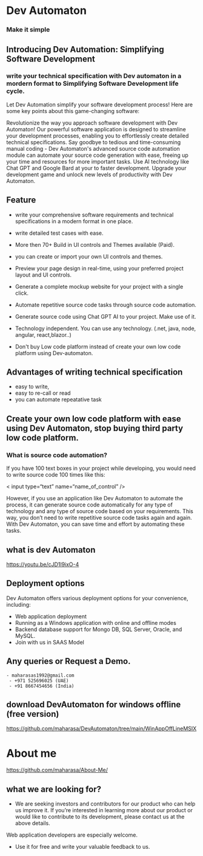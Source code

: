 # Dev Automaton 
### Make it simple


## Introducing Dev Automation: Simplifying Software Development 

 ### write your technical specification with Dev automaton in a mordern format to Simplifying Software Development life cycle.

 Let Dev Automation simplify your software development process! Here are some key points about this game-changing software:

Revolutionize the way you approach software development with Dev Automaton! Our powerful software application is designed to streamline your development processes, enabling you to effortlessly create detailed technical specifications. Say goodbye to tedious and time-consuming manual coding - Dev Automaton's advanced source code automation module can automate your source code generation with ease, freeing up your time and resources for more important tasks. Use AI technology like Chat GPT and Google Bard at your to faster development. Upgrade your development game and unlock new levels of productivity with Dev Automaton.
## Feature
- write your comprehensive software requirements and technical specifications in a modern format in one place.

- write detailed test cases with ease.

- More then 70+ Build in UI controls and Themes available (Paid).

- you can create or import your own UI controls and themes.

- Preview your page design in real-time, using your preferred project layout and UI controls.

- Generate a complete mockup website for your project with a single click.

- Automate repetitive source code tasks through source code automation.
- Generate source code using Chat GPT AI to your project. Make use of it.
- Technology independent. You can use any technology. (.net, java, node, angular, react,blazor..)
- Don't buy Low code platform instead of create your own low code platform using Dev-automaton.

## Advantages of writing technical specification 
- easy to write,
- easy to re-call or read
- you can automate repeatative task

## Create your own low code platform with ease using Dev Automaton, stop buying third party  low code platform.  
### What is source code automation?
  If you have 100 text boxes in your project while developing, you would need to write source code 100 times like this:

< input type=“text” name=“name_of_control” />

However, if you use an application like Dev Automaton to automate the process, it can generate source code automatically for any type of technology and any type of source code based on your requirements. This way, you don’t need to write repetitive source code tasks again and again. With Dev Automaton, you can save time and effort by automating these tasks. 

## what is dev Automaton
  https://youtu.be/cJD1l9ixO-4

## Deployment options
  Dev Automaton offers various deployment options for your convenience, including:

 - Web application deployment
 - Running as a Windows application with online and offline modes
 - Backend database support for Mongo DB, SQL Server, Oracle, and MySQL.
 - Join with us in SAAS Model



## Any queries or Request a Demo. 
    - maharasas1992@gmail.com      
     - +971 525696025 (UAE)     
     - +91 8667454656 (India)


## download DevAutomaton for windows offline (free version)
https://github.com/maharasa/DevAutomaton/tree/main/WinAppOffLineMSIX

# About me
https://github.com/maharasa/About-Me/

## what we are looking for?
  - We are seeking investors and contributors for our product who can help us improve it. If you’re interested in learning more about our product or would like to contribute to its development, please contact us at the above details.     
    
     
 Web application developers are especially welcome.

 - Use it for free and write your valuable feedback to us.

  


